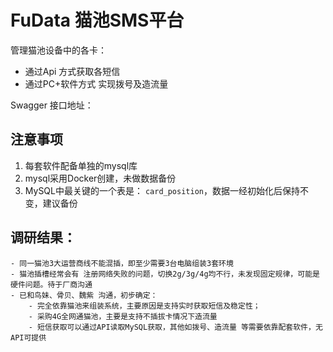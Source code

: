 # FuData 猫池SMS平台

管理猫池设备中的各卡：
- 通过Api 方式获取各短信
- 通过PC+软件方式 实现拨号及造流量

Swagger 接口地址：


## 注意事项
1. 每套软件配备单独的mysql库
2. mysql采用Docker创建，未做数据备份
3. MySQL中最关键的一个表是： `card_position`，数据一经初始化后保持不变，建议备份


## 调研结果：
   
   	- 同一猫池3大运营商线不能混插，即至少需要3台电脑组装3套环境
   	- 猫池插槽经常会有 注册网络失败的问题，切换2g/3g/4g均不行，未发现固定规律，可能是硬件问题。待于厂商沟通
   	- 已和鸟妹、骨贝、魏紫 沟通，初步确定：
   		- 完全依靠猫池来组装系统，主要原因是支持实时获取短信及稳定性；
   		- 采购4G全网通猫池，主要是支持不插拔卡情况下造流量
   		- 短信获取可以通过API读取MySQL获取，其他如拨号、造流量 等需要依靠配套软件，无API可提供 